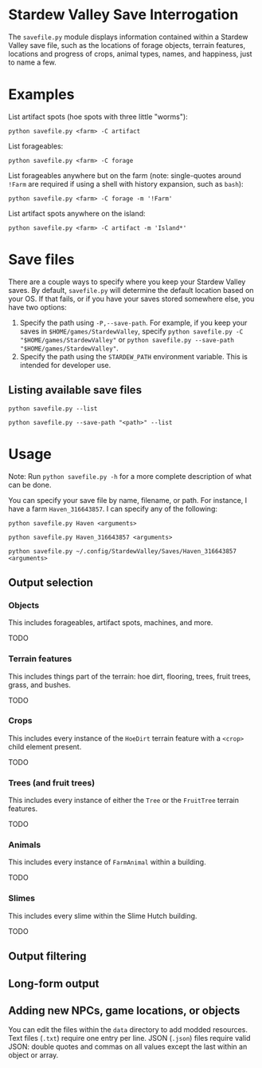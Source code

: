 # Stardew Valley Save Interrogation
The `savefile.py` module displays information contained within a Stardew Valley save file, such as the locations of forage objects, terrain features, locations and progress of crops, animal types, names, and happiness, just to name a few.

# Examples

List artifact spots (hoe spots with three little "worms"):

`python savefile.py <farm> -C artifact`

List forageables:

`python savefile.py <farm> -C forage`

List forageables anywhere but on the farm (note: single-quotes around `!Farm` are required if using a shell with history expansion, such as `bash`):

`python savefile.py <farm> -C forage -m '!Farm'`

List artifact spots anywhere on the island:

`python savefile.py <farm> -C artifact -m 'Island*'`

# Save files

There are a couple ways to specify where you keep your Stardew Valley saves. By default, `savefile.py` will determine the default location based on your OS. If that fails, or if you have your saves stored somewhere else, you have two options:

1. Specify the path using `-P,--save-path`. For example, if you keep your saves in `$HOME/games/StardewValley`, specify `python savefile.py -C "$HOME/games/StardewValley"` or `python savefile.py --save-path "$HOME/games/StardewValley"`.
2. Specify the path using the `STARDEW_PATH` environment variable. This is intended for developer use.

## Listing available save files

`python savefile.py --list`

`python savefile.py --save-path "<path>" --list`

# Usage

Note: Run `python savefile.py -h` for a more complete description of what can be done.

You can specify your save file by name, filename, or path. For instance, I have a farm `Haven_316643857`. I can specify any of the following:

`python savefile.py Haven <arguments>`

`python savefile.py Haven_316643857 <arguments>`

`python savefile.py ~/.config/StardewValley/Saves/Haven_316643857 <arguments>`

## Output selection

### Objects

This includes forageables, artifact spots, machines, and more.

TODO

### Terrain features

This includes things part of the terrain: hoe dirt, flooring, trees, fruit trees, grass, and bushes.

TODO

### Crops

This includes every instance of the `HoeDirt` terrain feature with a `<crop>` child element present.

TODO

### Trees (and fruit trees)

This includes every instance of either the `Tree` or the `FruitTree` terrain features.

TODO

### Animals

This includes every instance of `FarmAnimal` within a building.

TODO

### Slimes

This includes every slime within the Slime Hutch building.

TODO

## Output filtering

## Long-form output

## Adding new NPCs, game locations, or objects

You can edit the files within the `data` directory to add modded resources. Text files (`.txt`) require one entry per line. JSON (`.json`) files require valid JSON: double quotes and commas on all values except the last within an object or array.

